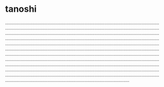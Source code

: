 # tanoshi

........................................................................................................................................................................................................................................................................................................................................................................................................................................................................................................................................................................................................................................................................................................................................................................................................................................................................................................................................................................................................................................................................................................................................................................................................................................................................................................................................................................................................................................................................................................................